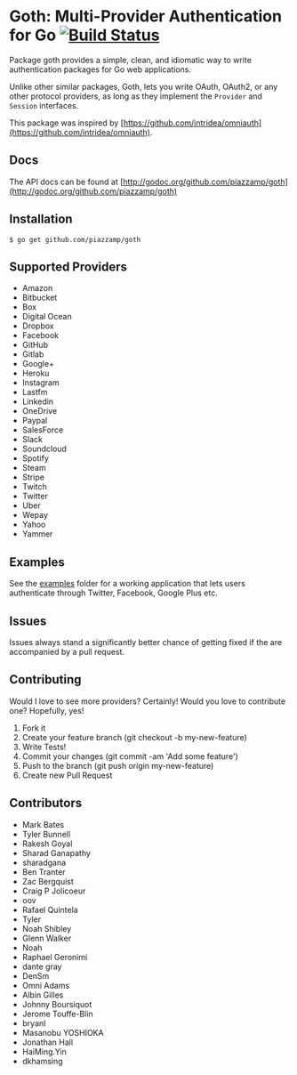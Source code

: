 # Goth: Multi-Provider Authentication for Go [![Build Status](https://travis-ci.org/markbates/goth.svg)](https://travis-ci.org/markbates/goth)

Package goth provides a simple, clean, and idiomatic way to write authentication
packages for Go web applications.

Unlike other similar packages, Goth, lets you write OAuth, OAuth2, or any other
protocol providers, as long as they implement the `Provider` and `Session` interfaces.

This package was inspired by [https://github.com/intridea/omniauth](https://github.com/intridea/omniauth).

## Docs

The API docs can be found at [http://godoc.org/github.com/piazzamp/goth](http://godoc.org/github.com/piazzamp/goth)

## Installation

```text
$ go get github.com/piazzamp/goth
```

## Supported Providers

* Amazon
* Bitbucket
* Box
* Digital Ocean
* Dropbox
* Facebook
* GitHub
* Gitlab
* Google+
* Heroku
* Instagram
* Lastfm
* Linkedin
* OneDrive
* Paypal
* SalesForce
* Slack
* Soundcloud
* Spotify
* Steam
* Stripe
* Twitch
* Twitter
* Uber
* Wepay
* Yahoo
* Yammer

## Examples

See the [examples](examples) folder for a working application that lets users authenticate
through Twitter, Facebook, Google Plus etc.

## Issues

Issues always stand a significantly better chance of getting fixed if the are accompanied by a
pull request.

## Contributing

Would I love to see more providers? Certainly! Would you love to contribute one? Hopefully, yes!

1. Fork it
2. Create your feature branch (git checkout -b my-new-feature)
3. Write Tests!
4. Commit your changes (git commit -am 'Add some feature')
5. Push to the branch (git push origin my-new-feature)
6. Create new Pull Request

## Contributors

* Mark Bates
* Tyler Bunnell
* Rakesh Goyal
* Sharad Ganapathy
* sharadgana
* Ben Tranter
* Zac Bergquist
* Craig P Jolicoeur
* oov
* Rafael Quintela
* Tyler
* Noah Shibley
* Glenn Walker
* Noah
* Raphael Geronimi
* dante gray
* DenSm
* Omni Adams
* Albin Gilles
* Johnny Boursiquot
* Jerome Touffe-Blin
* bryanl
* Masanobu YOSHIOKA
* Jonathan Hall
* HaiMing.Yin
* dkhamsing
